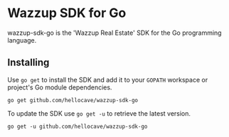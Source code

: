 # Wazzup SDK for Go

wazzup-sdk-go is the 'Wazzup Real Estate' SDK for the Go programming language.

## Installing

Use `go get` to install the SDK and add it to your `GOPATH` workspace or
project's Go module dependencies.

	go get github.com/hellocave/wazzup-sdk-go

To update the SDK use `go get -u` to retrieve the latest version.

	go get -u github.com/hellocave/wazzup-sdk-go
